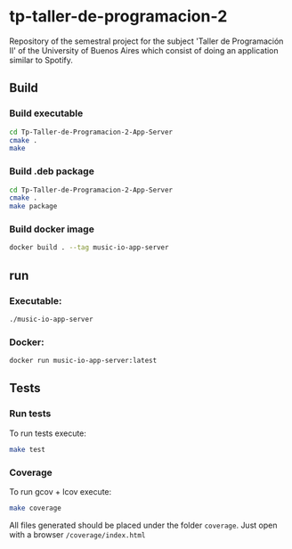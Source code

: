 # tp-taller-de-programacion-2
Repository of the semestral project for the subject 'Taller de Programación II' of the University of Buenos Aires which consist of doing an application similar to Spotify.

## Build

### Build executable

```bash
cd Tp-Taller-de-Programacion-2-App-Server
cmake .
make
```

### Build .deb package
```bash
cd Tp-Taller-de-Programacion-2-App-Server
cmake .
make package
```

### Build docker image
```bash
docker build . --tag music-io-app-server
```

## run

### Executable:

```bash
./music-io-app-server
```

### Docker:

```bash
docker run music-io-app-server:latest
```

## Tests

### Run tests
To run tests execute:
```bash
make test
```

### Coverage
To run gcov + lcov execute:
```bash
make coverage
```
All files generated should be placed under the folder `coverage`. Just open with a browser `/coverage/index.html`
